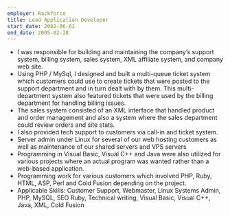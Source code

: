 ```yaml
---
employer: Rackforce
title: Lead Application Developer
start_date: 2002-06-01
end_date: 2005-02-28
---
```


- I was responsible for building and maintaining the company’s support system, billing system, sales system, XML affiliate system, and company web site.
- Using PHP / MySql, I designed and built a multi-queue ticket system which customers could use to create tickets that were posted to the support department and in turn dealt with by them. This multi-department system also featured tickets that were used by the billing department for handling billing issues.
- The sales system consisted of an XML interface that handled product and order management and also a system where the sales department could review orders and site stats.
- I also provided tech support to customers via call-in and ticket system.
- Server admin under Linux for several of our web hosting customers as well as maintenance of our shared servers and VPS servers
- Programming in Visual Basic, Visual C++ and Java were also utilized for various projects where an actual program was wanted rather than a web-based application.
- Programming work for various customers which involved PHP, Ruby, HTML, ASP, Perl and Cold Fusion depending on the project.
- Applicable Skills: Customer Support, Webmaster, Linux Systems Admin, PHP, MySQL, SEO Ruby, Technical writing, Visual Basic, Visual C++, Java, XML, Cold Fusion
